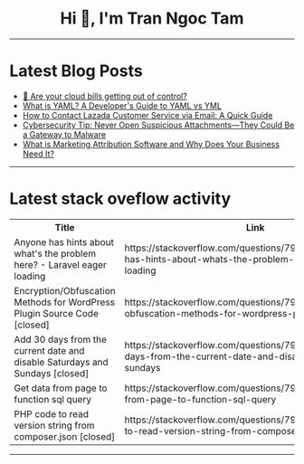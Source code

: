 <h1 align="center">Hi 👋, I'm Tran Ngoc Tam</h1>

---

# Latest Blog Posts 
<!-- BLOG-POST-LIST:START -->
- [💸 Are your cloud bills getting out of control?](https://dev.to/teqnisys_accountgooglet/are-your-cloud-bills-getting-out-of-control-2gpp)
- [What is YAML? A Developer&#39;s Guide to YAML vs YML](https://dev.to/keploy/what-is-yaml-a-developers-guide-to-yaml-vs-yml-54h1)
- [How to Contact Lazada Customer Service via Email: A Quick Guide](https://dev.to/doriana/how-to-contact-lazada-customer-service-via-email-a-quick-guide-3j7d)
- [Cybersecurity Tip: Never Open Suspicious Attachments—They Could Be a Gateway to Malware](https://dev.to/wizdomtek/cybersecurity-tip-never-open-suspicious-attachments-they-could-be-a-gateway-to-malware-4ldo)
- [What is Marketing Attribution Software and Why Does Your Business Need It?](https://dev.to/simran-indulkar/what-is-marketing-attribution-software-and-why-does-your-business-need-it-3hg8)
<!-- BLOG-POST-LIST:END -->

---

# Latest stack oveflow activity
<table>
  <tr><th>Title</th><th>Link</th></tr>
  <!-- STACKOVERFLOW:START --><tr><td>Anyone has hints about what&#39;s the problem here? - Laravel eager loading</td><td>https://stackoverflow.com/questions/79532600/anyone-has-hints-about-whats-the-problem-here-laravel-eager-loading</td></tr><tr><td>Encryption/Obfuscation Methods for WordPress Plugin Source Code [closed]</td><td>https://stackoverflow.com/questions/79532307/encryption-obfuscation-methods-for-wordpress-plugin-source-code</td></tr><tr><td>Add 30 days from the current date and disable Saturdays and Sundays [closed]</td><td>https://stackoverflow.com/questions/79531932/add-30-days-from-the-current-date-and-disable-saturdays-and-sundays</td></tr><tr><td>Get data from page to function sql query</td><td>https://stackoverflow.com/questions/79531862/get-data-from-page-to-function-sql-query</td></tr><tr><td>PHP code to read version string from composer.json [closed]</td><td>https://stackoverflow.com/questions/79531825/php-code-to-read-version-string-from-composer-json</td></tr><!-- STACKOVERFLOW:END -->
</table>

---


